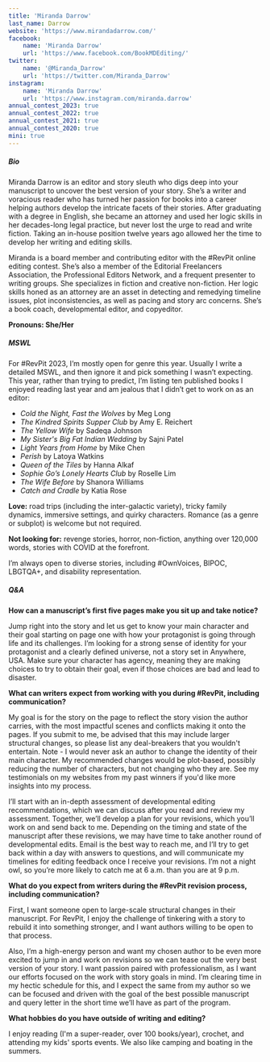```yaml
---
title: 'Miranda Darrow'
last_name: Darrow
website: 'https://www.mirandadarrow.com/'
facebook:
    name: 'Miranda Darrow'
    url: 'https://www.facebook.com/BookMDEditing/'
twitter:
    name: '@Miranda_Darrow'
    url: 'https://twitter.com/Miranda_Darrow'
instagram:
    name: 'Miranda Darrow'
    url: 'https://www.instagram.com/miranda.darrow'
annual_contest_2023: true
annual_contest_2022: true
annual_contest_2021: true
annual_contest_2020: true
mini: true
---
```


##### Bio

Miranda Darrow is an editor and story sleuth who digs deep into your manuscript to uncover the best version of your story. She’s a writer and voracious reader who has turned her passion for books into a career helping authors develop the intricate facets of their stories. After graduating with a degree in English, she became an attorney and used her logic skills in her decades-long legal practice, but never lost the urge to read and write fiction. Taking an in-house position twelve years ago allowed her the time to develop her writing and editing skills. 

Miranda is a board member and contributing editor with the #RevPit online editing contest. She’s also a member of the Editorial Freelancers Association, the Professional Editors Network, and a frequent presenter to writing groups. She specializes in fiction and creative non-fiction. Her logic skills honed as an attorney are an asset in detecting and remedying timeline issues, plot inconsistencies, as well as pacing and story arc concerns. She’s a book coach, developmental editor, and copyeditor.

**Pronouns: She/Her**

##### MSWL

For #RevPit 2023, I’m mostly open for genre this year. Usually I write a detailed MSWL, and then ignore it and pick something I wasn’t expecting. This year, rather than trying to predict, I’m listing ten published books I enjoyed reading last year and am jealous that I didn’t get to work on as an editor:
* _Cold the Night, Fast the Wolves_ by Meg Long 
* _The Kindred Spirits Supper Club_ by Amy E. Reichert
* _The Yellow Wife_ by Sadeqa Johnson
* _My Sister's Big Fat Indian Wedding_ by Sajni Patel
* _Light Years from Home_ by Mike Chen
* _Perish_ by Latoya Watkins
* _Queen of the Tiles_ by Hanna Alkaf
* _Sophie Go’s Lonely Hearts Club_ by Roselle Lim
* _The Wife Before_ by Shanora Williams
* _Catch and Cradle_ by Katia Rose

**Love:** road trips (including the inter-galactic variety), tricky family dynamics, immersive settings, and quirky characters. Romance (as a genre or subplot) is welcome but not required.

**Not looking for:** revenge stories, horror, non-fiction, anything over 120,000 words, stories with COVID at the forefront.

I’m always open to diverse stories, including #OwnVoices, BIPOC, LBGTQA+, and disability representation.

##### Q&A

**How can a manuscript’s first five pages make you sit up and take notice?**

Jump right into the story and let us get to know your main character and their goal starting on page one with how your protagonist is going through life and its challenges. I’m looking for a strong sense of identity for your protagonist and a clearly defined universe, not a story set in Anywhere, USA. Make sure your character has agency, meaning they are making choices to try to obtain their goal, even if those choices are bad and lead to disaster.

**What can writers expect from working with you during #RevPit, including communication?**

My goal is for the story on the page to reflect the story vision the author carries, with the most impactful scenes and conflicts making it onto the pages. If you submit to me, be advised that this may include larger structural changes, so please list any deal-breakers that you wouldn't entertain. Note - I would never ask an author to change the identity of their main character. My recommended changes would be plot-based, possibly reducing the number of characters, but not changing who they are. See my testimonials on my websites from my past winners if you'd like more insights into my process.

I’ll start with an in-depth assessment of developmental editing recommendations, which we can discuss after you read and review my assessment. Together, we’ll develop a plan for your revisions, which you’ll work on and send back to me. Depending on the timing and state of the manuscript after these revisions, we may have time to take another round of developmental edits. Email is the best way to reach me, and I’ll try to get back within a day with answers to questions, and will communicate my timelines for editing feedback once I receive your revisions. I’m not a night owl, so you’re more likely to catch me at 6 a.m. than you are at 9 p.m.  

**What do you expect from writers during the #RevPit revision process, including communication?**

First, I want someone open to large-scale structural changes in their manuscript. For RevPit, I enjoy the challenge of tinkering with a story to rebuild it into something stronger, and I want authors willing to be open to that process.

Also, I’m a high-energy person and want my chosen author to be even more excited to jump in and work on revisions so we can tease out the very best version of your story. I want passion paired with professionalism, as I want our efforts focused on the work with story goals in mind. I’m clearing time in my hectic schedule for this, and I expect the same from my author so we can be focused and driven with the goal of the best possible manuscript and query letter in the short time we’ll have as part of the program.
 
**What hobbies do you have outside of writing and editing?**

I enjoy reading (I'm a super-reader, over 100 books/year), crochet, and attending my kids' sports events. We also like camping and boating in the summers.
